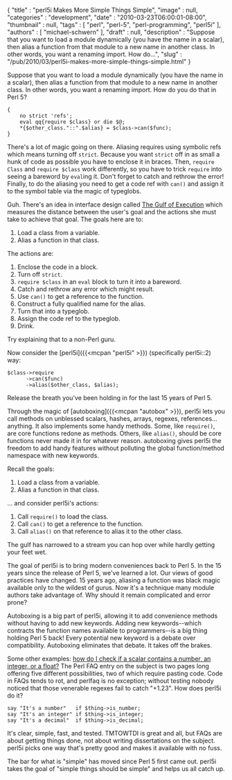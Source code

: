 {
   "title" : "perl5i Makes More Simple Things Simple",
   "image" : null,
   "categories" : "development",
   "date" : "2010-03-23T06:00:01-08:00",
   "thumbnail" : null,
   "tags" : [
      "perl",
      "perl-5",
      "perl-programming",
      "perl5i"
   ],
   "authors" : [
      "michael-schwern"
   ],
   "draft" : null,
   "description" : "Suppose that you want to load a module dynamically (you have the name in a scalar), then alias a function from that module to a new name in another class. In other words, you want a renaming import. How do...",
   "slug" : "/pub/2010/03/perl5i-makes-more-simple-things-simple.html"
}



Suppose that you want to load a module dynamically (you have the name in a scalar), then alias a function from that module to a new name in another class. In other words, you want a renaming import. How do you do that in Perl 5?

    {
        no strict 'refs';
        eval qq{require $class} or die $@;
        *{$other_class."::".$alias} = $class->can($func);
    }

There's a lot of magic going on there. Aliasing requires using symbolic refs which means turning off `strict`. Because you want `strict` off in as small a hunk of code as possible you have to enclose it in braces. Then, `require Class` and `require $class` work differently, so you have to trick `require` into seeing a bareword by `eval`ing it. Don't forget to catch and rethrow the error! Finally, to do the aliasing you need to get a code ref with `can()` and assign it to the symbol table via the magic of typeglobs.

Guh. There's an idea in interface design called [The Gulf of Execution](http://www.usabilityfirst.com/glossary/gulf-of-execution/) which measures the distance between the user's goal and the actions she must take to achieve that goal. The goals here are to:

1.  Load a class from a variable.
2.  Alias a function in that class.

The actions are:

1.  Enclose the code in a block.
2.  Turn off `strict`.
3.  `require $class` in an `eval` block to turn it into a bareword.
4.  Catch and rethrow any error which might result.
5.  Use `can()` to get a reference to the function.
6.  Construct a fully qualified name for the alias.
7.  Turn that into a typeglob.
8.  Assign the code ref to the typeglob.
9.  Drink.

Try explaining that to a non-Perl guru.

Now consider the [perl5i]({{<mcpan "perl5i" >}}) (specifically perl5i::2) way:

    $class->require
          ->can($func)
          ->alias($other_class, $alias);

Release the breath you've been holding in for the last 15 years of Perl 5.

Through the magic of [autoboxing]({{<mcpan "autobox" >}}), perl5i lets you call methods on unblessed scalars, hashes, arrays, regexes, references... anything. It also implements some handy methods. Some, like `require()`, are core functions redone as methods. Others, like `alias()`, should be core functions never made it in for whatever reason. autoboxing gives perl5i the freedom to add handy features without polluting the global function/method namespace with new keywords.

Recall the goals:

1.  Load a class from a variable.
2.  Alias a function in that class.

... and consider perl5i's actions:

1.  Call `require()` to load the class.
2.  Call `can()` to get a reference to the function.
3.  Call `alias()` on that reference to alias it to the other class.

The gulf has narrowed to a stream you can hop over while hardly getting your feet wet.

The goal of perl5i is to bring modern conveniences back to Perl 5. In the 15 years since the release of Perl 5, we've learned a lot. Our views of good practices have changed. 15 years ago, aliasing a function was black magic available only to the wildest of gurus. Now it's a technique many module authors take advantage of. Why should it remain complicated and error prone?

Autoboxing is a big part of perl5i, allowing it to add convenience methods without having to add new keywords. Adding new keywords--which contracts the function names available to programmers--is a big thing holding Perl 5 back! Every potential new keyword is a debate over compatibility. Autoboxing eliminates that debate. It takes off the brakes.

Some other examples: [how do I check if a scalar contains a number, an integer, or a float?](http://perldoc.perl.org/perlfaq4.html#How-do-I-determine-whether-a-scalar-is-a-number/whole/integer/float?) The Perl FAQ entry on the subject is two pages long offering five different possibilities, two of which require pasting code. Code in FAQs tends to rot, and perlfaq is no exception; without testing nobody noticed that those venerable regexes fail to catch "+1.23". How does perl5i do it?

    say "It's a number"   if $thing->is_number;
    say "It's an integer" if $thing->is_integer;
    say "It's a decimal"  if $thing->is_decimal;

It's clear, simple, fast, and tested. TMTOWTDI is great and all, but FAQs are about getting things done, not about writing dissertations on the subject. perl5i picks one way that's pretty good and makes it available with no fuss.

The bar for what is "simple" has moved since Perl 5 first came out. perl5i takes the goal of "simple things should be simple" and helps us all catch up.
